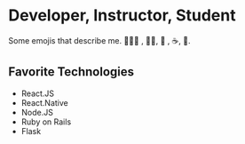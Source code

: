 # Developer, Instructor, Student
Some emojis that describe me. 
🧑🏻‍🍳 , 🧘🏻, 🏀 , ☕, 🐩.

## Favorite Technologies
- React.JS
- React.Native
- Node.JS
- Ruby on Rails
- Flask
